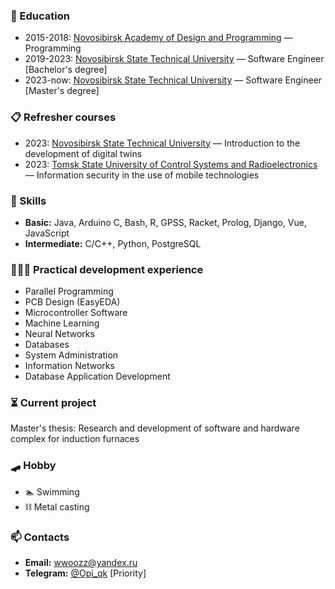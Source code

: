 
### 🔬 Education
- 2015-2018: [Novosibirsk Academy of Design and Programming](https://nadip.ru/) — Programming
- 2019-2023: [Novosibirsk State Technical University](https://www.nstu.ru/) — Software Engineer [Bachelor's degree]
- 2023-now: [Novosibirsk State Technical University](https://www.nstu.ru/) — Software Engineer [Master's degree]

### 📋 Refresher courses
- 2023: [Novosibirsk State Technical University](https://www.nstu.ru/) — Introduction to the development of digital twins
- 2023: [Tomsk State University of Control Systems and Radioelectronics](https://tusur.ru/ru) — Information security in the use of mobile technologies

### 💼 Skills
- <b>Basic:</b> Java, Arduino C, Bash, R, GPSS, Racket, Prolog, Django, Vue, JavaScript
- <b>Intermediate:</b> C/C++, Python, PostgreSQL
<!--- <b>Advanced:</b>-->

### 👨🏻‍💻 Practical development experience
- Parallel Programming
- PCB Design (EasyEDA)
- Microcontroller Software
- Machine Learning
- Neural Networks
- Databases
- System Administration
- Information Networks
- Database Application Development

### ⏳ Current project
Master's thesis: Research and development of software and hardware complex for induction furnaces

### 🛹 Hobby
- 🏊 Swimming
- ⛓ Metal casting

### 📫 Contacts
- <b>Email:</b> [wwoozz@yandex.ru](mailto:wwoozz@yandex.ru)
- <b>Telegram:</b> [@Opi_qk](https://t.me/Opi_qk) [Priority]
